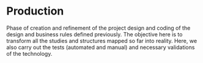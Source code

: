 # Production

Phase of creation and refinement of the project design and coding of the design and business rules defined previously. The objective here is to transform all the studies and structures mapped so far into reality. Here, we also carry out the tests (automated and manual) and necessary validations of the technology.